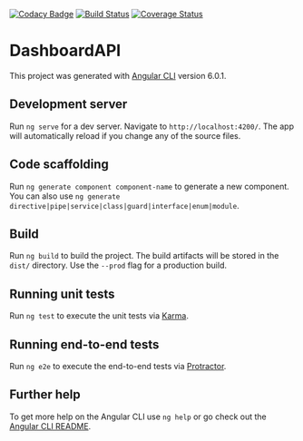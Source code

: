 [![Codacy Badge](https://api.codacy.com/project/badge/Grade/9a1c3b97aa7f4649b0b836cdf631d9f3)](https://www.codacy.com/app/florian02100/dashboardAPI?utm_source=github.com&amp;utm_medium=referral&amp;utm_content=florian02100/dashboardAPI&amp;utm_campaign=Badge_Grade)
[![Build Status](https://travis-ci.org/florian02100/dashboardAPI.svg?branch=master)](https://travis-ci.org/florian02100/dashboardAPI)
[![Coverage Status](https://coveralls.io/repos/github/florian02100/dashboardAPI/badge.svg)](https://coveralls.io/github/florian02100/dashboardAPI)
# DashboardAPI

This project was generated with [Angular CLI](https://github.com/angular/angular-cli) version 6.0.1.

## Development server

Run `ng serve` for a dev server. Navigate to `http://localhost:4200/`. The app will automatically reload if you change any of the source files.

## Code scaffolding

Run `ng generate component component-name` to generate a new component. You can also use `ng generate directive|pipe|service|class|guard|interface|enum|module`.

## Build

Run `ng build` to build the project. The build artifacts will be stored in the `dist/` directory. Use the `--prod` flag for a production build.

## Running unit tests

Run `ng test` to execute the unit tests via [Karma](https://karma-runner.github.io).

## Running end-to-end tests

Run `ng e2e` to execute the end-to-end tests via [Protractor](http://www.protractortest.org/).

## Further help

To get more help on the Angular CLI use `ng help` or go check out the [Angular CLI README](https://github.com/angular/angular-cli/blob/master/README.md).
